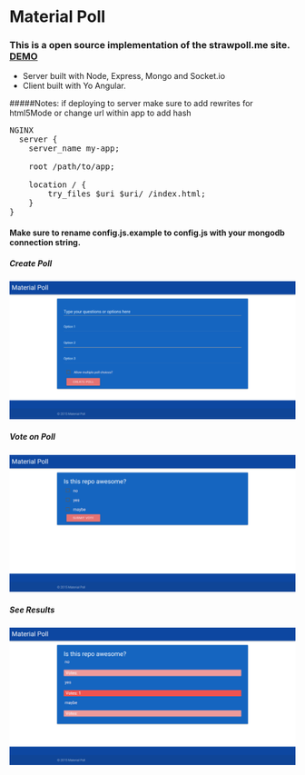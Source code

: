 # Material Poll
### This is a open source implementation of the strawpoll.me site. [DEMO](http://materialpoll.tk)
* Server built with Node, Express, Mongo and Socket.io
* Client built with Yo Angular.

#####Notes: if deploying to server make sure to add rewrites for html5Mode or change url within app to add hash
<pre>
NGINX
  server {
    server_name my-app;

    root /path/to/app;

    location / {
        try_files $uri $uri/ /index.html;
    }
}</pre>

#### Make sure to rename config.js.example to config.js with your mongodb connection string.

##### Create Poll
![Material Poll](img/material1.png?raw=true "Material Poll")
##### Vote on Poll
![Material Poll](img/material2.png?raw=true "Material Poll")
##### See Results
![Material Poll](img/material3.png?raw=true "Material Poll")
